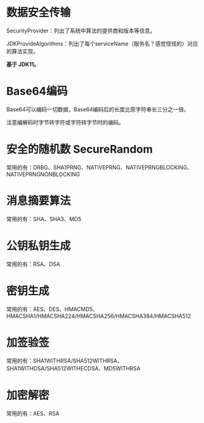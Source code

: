 # 数据安全传输
SecurityProvider：列出了系统中算法的提供商和版本等信息。

JDKProvideAlgorithms：列出了每个serviceName（服务名？感觉怪怪的）对应的算法实现。

**基于 JDK11。**

# Base64编码
Base64可以编码一切数据，Base64编码后的长度比原字符串长三分之一倍。

注意编解码时字节转字符或字符转字节时的编码。

# 安全的随机数 SecureRandom
常用的有：DRBG、SHA1PRNG、NATIVEPRNG、NATIVEPRNGBLOCKING、NATIVEPRNGNONBLOCKING

# 消息摘要算法
常用的有：SHA、SHA3、MD5

# 公钥私钥生成
常用的有：RSA、DSA

# 密钥生成
常用的有：AES、DES、HMACMD5、HMACSHA1/HMACSHA224/HMACSHA256/HMACSHA384/HMACSHA512

# 加签验签
常用的有：SHA1WITHRSA/SHA512WITHRSA、SHA1WITHDSA/SHA512WITHECDSA、MD5WITHRSA

# 加密解密
常用的有：AES、RSA

